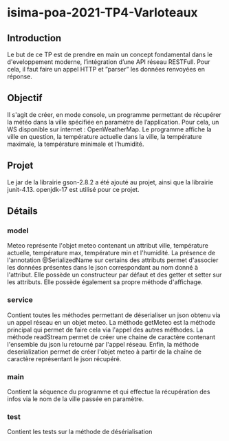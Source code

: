 # isima-poa-2021-TP4-Varloteaux

## Introduction
Le but de ce TP est de prendre en main un concept fondamental dans le d'eveloppement moderne, l’intégration
d’une API réseau RESTFull. Pour cela, il faut faire un appel HTTP et ”parser” les données renvoyées en
réponse.

## Objectif
Il s'agit de créer, en mode console, un programme permettant de récupérer la météo dans la ville spécifiée
en paramètre de l’application. Pour cela, un WS disponible sur internet : OpenWeatherMap. Le programme affiche la ville en question, la 
température actuelle dans la ville, la température maximale, la température minimale et l’humidité.

## Projet
Le jar de la librairie gson-2.8.2 a été ajouté au projet, ainsi que la librairie junit-4.13. openjdk-17 est utilisé pour ce projet.

## Détails
### model
Meteo représente l'objet meteo contenant un attribut ville, température actuelle, température max, température min et l'humidité. La présence de l'annotation @SerializedName sur certains des attributs permet d'associer les données présentes dans le json correspondant au nom donné à l'attribut. Elle possède un constructeur par défaut et des getter et setter sur les attributs. Elle possède également sa propre méthode d'affichage.
### service
Contient toutes les méthodes permettant de déserialiser un json obtenu via un appel réseau en un objet meteo. La méthode getMeteo est la méthode principal qui permet de faire cela via l'appel des autres méthodes. La méthode readStream permet de créer une chaine de caractère contenant l'ensemble du json lu retourné par l'appel réseau. Enfin, la méthode deserialization permet de créer l'objet meteo à partir de la chaîne de caractère représentant le json récupéré. 
### main
Contient la séquence du programme et qui effectue la récupération des infos via le nom de la ville passée en paramètre.
### test
Contient les tests sur la méthode de désérialisation
